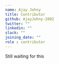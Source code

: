 ```yaml
---
name: Ajay Johny
title: Contributor
github: AjayJohny-2002
twitter: ""
linkedin: ""
slack: ""
joining_date: ""
role : contributor
---
```


Still waiting for this
